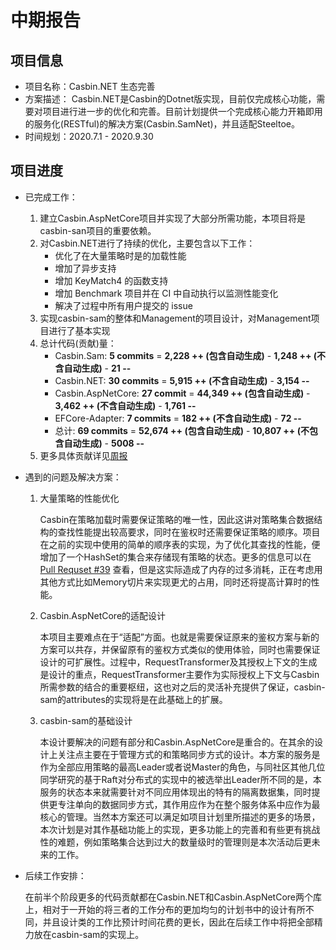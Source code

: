 # 中期报告

## 项目信息

- 项目名称：Casbin.NET 生态完善
- 方案描述：
  Casbin.NET是Casbin的Dotnet版实现，目前仅完成核心功能，需要对项目进行进一步的优化和完善。目前计划提供一个完成核心能力开箱即用的服务化(RESTful)的解决方案(Casbin.SamNet)，并且适配Steeltoe。
- 时间规划：2020.7.1 - 2020.9.30

## 项目进度

- 已完成工作：
  1. 建立Casbin.AspNetCore项目并实现了大部分所需功能，本项目将是casbin-san项目的重要依赖。
  2. 对Casbin.NET进行了持续的优化，主要包含以下工作：
       - 优化了在大量策略时是的加载性能
       - 增加了异步支持
       - 增加 KeyMatch4 的函数支持
       - 增加 Benchmark 项目并在 CI 中自动执行以监测性能变化
       - 解决了过程中所有用户提交的 issue
  3. 实现casbin-sam的整体和Management的项目设计，对Management项目进行了基本实现
  4. 总计代码(贡献)量：
       - Casbin.Sam: **5 commits** = **2,228 ++ (包含自动生成)** - **1,248 ++ (不含自动生成)** - **21 --**
       - Casbin.NET: **30 commits** = **5,915 ++ (不含自动生成)** - **3,154 --**
       - Casbin.AspNetCore: **27 commit** = **44,349 ++ (包含自动生成)** - **3,462 ++ (不含自动生成)** - **1,761 --**
       - EFCore-Adapter: **7 commits** = **182 ++ (不含自动生成)** - **72 --**
       - 总计: **69 commits** = **52,674 ++ (包含自动生成)** - **10,807 ++ (不包含自动生成)** - **5008 --**
  5. 更多具体贡献详见[周报](https://isrc.iscas.ac.cn/gitlab/summer2020/students/proj-2008311/-/blob/master/%E4%B8%AD%E6%9C%9F%E6%8A%A5%E5%91%8A/%E5%91%A8%E6%8A%A5%20(%E8%87%B3%E7%AC%AC%E5%85%AD%E5%91%A8).md)


- 遇到的问题及解决方案：
  1. 大量策略的性能优化

     Casbin在策略加载时需要保证策略的唯一性，因此这讲对策略集合数据结构的查找性能提出较高要求，同时在鉴权时还需要保证策略的顺序。项目在之前的实现中使用的简单的顺序表的实现，为了优化其查找的性能，便增加了一个HashSet的集合来存储现有策略的状态。更多的信息可以在 [Pull Requset #39](https://github.com/casbin/Casbin.NET/pull/39) 查看，但是这实际造成了内存的过多消耗，正在考虑用其他方式比如Memory<char>切片来实现更尤的占用，同时还将提高计算时的性能。

  2. Casbin.AspNetCore的适配设计
     
     本项目主要难点在于“适配”方面。也就是需要保证原来的鉴权方案与新的方案可以共存，并保留原有的鉴权方式类似的使用体验，同时也需要保证设计的可扩展性。过程中，RequestTransformer及其授权上下文的生成是设计的重点，RequestTransformer主要作为实际授权上下文与Casbin所需参数的结合的重要枢纽，这也对之后的灵活补充提供了保证，casbin-sam的attributes的实现将是在此基础上的扩展。

  3. casbin-sam的基础设计
     
     本设计要解决的问题有部分和Casbin.AspNetCore是重合的。在其余的设计上关注点主要在于管理方式的和策略同步方式的设计。本方案的服务是作为全部应用策略的最高Leader或者说Master的角色，与同社区其他几位同学研究的基于Raft对分布式的实现中的被选举出Leader所不同的是，本服务的状态本来就需要针对不同应用体现出的特有的隔离数据集，同时提供更专注单向的数据同步方式，其作用应作为在整个服务体系中应作为最核心的管理。当然本方案还可以满足如项目计划里所描述的更多的场景，本次计划是对其作基础功能上的实现，更多功能上的完善和有些更有挑战性的难题，例如策略集合达到过大的数量级时的管理则是本次活动后更未来的工作。


- 后续工作安排：
  
  在前半个阶段更多的代码贡献都在Casbin.NET和Casbin.AspNetCore两个库上，相对于一开始的将三者的工作分布的更加均匀的计划书中的设计有所不同，并且设计类的工作比预计时间花费的更长，因此在后续工作中将把全部精力放在casbin-sam的实现上。